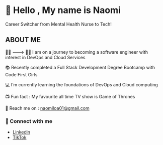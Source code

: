 
# :wave: **Hello , My name is Naomi**

 Career Switcher from Mental Health Nurse to Tech!

## ABOUT ME
👩‍⚕️ ---> 👩‍💻 I am on a journey to becoming a software engineer with interest in DevOps and Cloud Services

📚 Recently completed a Full Stack Development Degree Bootcamp with Code First Girls

:computer: I’m currently learning the foundations of DevOps and Cloud computing

📺 Fun fact : My favourite all time TV show is Game of Thrones

:e-mail: Reach me on : naomiloa01@gmail.com


  ### 📱 Connect with me
- [Linkedin](https://www.linkedin.com/in/naomi-loa/)
- [TikTok](https://www.tiktok.com/@tech.inwithnai?_t=8gbrEFIzvvM&_r=1)
